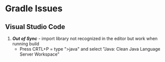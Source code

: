 # Gradle Issues

## Visual Studio Code
1. ***Out of Sync*** - import library not recognized in the editor but work when running build
   - Press CRTL+P = type ">java" and select "Java: Clean Java Language Server Workspace"
   
